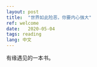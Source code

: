 ```yaml
---
layout: post
title:  "世界如此险恶，你要内心强大"
ref: welcome
date:   2020-05-04
tags: reading
lang: 中文
---
```

有缘遇见的一本书。